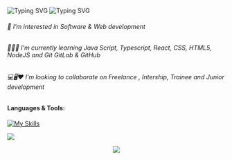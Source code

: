 ![Typing SVG](https://readme-typing-svg.demolab.com?font=Fira+Code&pause=1000&color=FF69B4&width=435&lines=+Hi+👋🏽,+My+name+is+Amanda+Luiza+🥰)
![Typing SVG](https://readme-typing-svg.demolab.com?font=Fira+Code&pause=1000&color=FF69B4&width=435&lines=+And+I'm+a+Front-End+developer+👩🏽‍💻)
###### 👀 I’m interested in Software & Web development
###### 👩🏾‍🎓 I’m currently learning Java Script, Typescript, React, CSS, HTML5, NodeJS and Git GitLab & GitHub
###### 💻🖥️❤ I’m looking to collaborate on Freelance , Intership, Trainee and Junior development

#### **Languages & Tools:**
[![My Skills](https://skills.thijs.gg/icons?i=html,css,sass,mui,styledcomponents,photoshop,js,ts,react,angular,vite,next,nodejs,git,github,linkedin,gitlab,vscode,jest,postman,stackoverflow&perline=23)](#)

  <img src="https://cdn.dribbble.com/users/6810579/screenshots/15149818/koala.png"/>

<p align="center">
     <img src="https://capsule-render.vercel.app/api?type=waving&color=gradient&height=100&section=footer" width:'10px' />

<!---
AmandaDev25/AmandaDev25 is a ✨ special ✨ repository because its `README.md` (this file) appears on your GitHub profile.
You can click the Preview link to take a look at your changes.
--->
